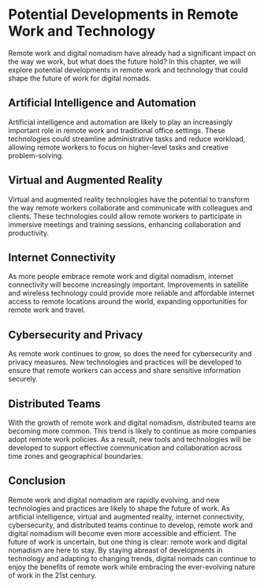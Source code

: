 Potential Developments in Remote Work and Technology
==================================================================================================================

Remote work and digital nomadism have already had a significant impact on the way we work, but what does the future hold? In this chapter, we will explore potential developments in remote work and technology that could shape the future of work for digital nomads.

Artificial Intelligence and Automation
--------------------------------------

Artificial intelligence and automation are likely to play an increasingly important role in remote work and traditional office settings. These technologies could streamline administrative tasks and reduce workload, allowing remote workers to focus on higher-level tasks and creative problem-solving.

Virtual and Augmented Reality
-----------------------------

Virtual and augmented reality technologies have the potential to transform the way remote workers collaborate and communicate with colleagues and clients. These technologies could allow remote workers to participate in immersive meetings and training sessions, enhancing collaboration and productivity.

Internet Connectivity
---------------------

As more people embrace remote work and digital nomadism, internet connectivity will become increasingly important. Improvements in satellite and wireless technology could provide more reliable and affordable internet access to remote locations around the world, expanding opportunities for remote work and travel.

Cybersecurity and Privacy
-------------------------

As remote work continues to grow, so does the need for cybersecurity and privacy measures. New technologies and practices will be developed to ensure that remote workers can access and share sensitive information securely.

Distributed Teams
-----------------

With the growth of remote work and digital nomadism, distributed teams are becoming more common. This trend is likely to continue as more companies adopt remote work policies. As a result, new tools and technologies will be developed to support effective communication and collaboration across time zones and geographical boundaries.

Conclusion
----------

Remote work and digital nomadism are rapidly evolving, and new technologies and practices are likely to shape the future of work. As artificial intelligence, virtual and augmented reality, internet connectivity, cybersecurity, and distributed teams continue to develop, remote work and digital nomadism will become even more accessible and efficient. The future of work is uncertain, but one thing is clear: remote work and digital nomadism are here to stay. By staying abreast of developments in technology and adapting to changing trends, digital nomads can continue to enjoy the benefits of remote work while embracing the ever-evolving nature of work in the 21st century.

